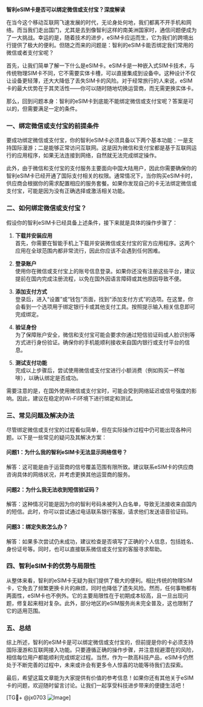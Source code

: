 **智利eSIM卡是否可以绑定微信或支付宝？深度解读**

在当今这个移动互联网飞速发展的时代，无论身处何地，我们都离不开手机和网络。而当我们走出国门，尤其是去到像智利这样的南美洲国家时，通信问题便成为了一大挑战。幸运的是，随着技术的进步，eSIM卡应运而生，它为我们的跨境出行提供了极大的便利。但随之而来的问题是：智利的eSIM卡能否绑定我们常用的微信或者支付宝呢？

首先，让我们简单了解一下什么是eSIM卡。eSIM卡是一种嵌入式SIM卡技术，与传统物理SIM卡不同，它不需要实体卡槽，可以直接集成到设备中。这种设计不仅让设备更轻薄，还大大降低了丢失SIM卡的风险。对于经常旅行的人来说，eSIM卡的最大优势在于其灵活性——你可以随时随地切换运营商，而无需更换实体卡。

那么，回到问题本身：智利的eSIM卡到底能不能绑定微信或支付宝呢？答案是可以的，但需要满足一定的条件。

### 一、绑定微信或支付宝的前提条件

要成功绑定微信或支付宝，你的智利eSIM卡必须具备以下两个基本功能：一是支持国际漫游；二是能够正常访问互联网。这是因为微信和支付宝都是基于互联网运行的应用程序，如果无法连接到网络，自然就无法完成绑定操作。

此外，由于微信和支付宝的支付服务主要面向中国大陆用户，因此你需要确保你的智利eSIM卡已经开通了国际支付相关的权限。通常情况下，当你购买eSIM卡时，供应商会根据你的需求配置相应的服务套餐。如果你发现自己的卡无法绑定微信或支付宝，可能是因为没有正确选择或激活相关功能。

### 二、如何绑定微信或支付宝？

假设你的智利eSIM卡已经具备上述条件，接下来就是具体的操作步骤了：

1. **下载并安装应用**  
   首先，你需要在智能手机上下载并安装微信或支付宝的官方应用程序。这两个应用在全球范围内都非常流行，因此你应该不会遇到任何困难。

2. **登录账户**  
   使用你在微信或支付宝上的账号信息登录。如果你还没有注册这些平台，建议提前在国内完成注册流程，以免在国外因语言障碍或其他原因导致不便。

3. **添加支付方式**  
   登录后，进入“设置”或“钱包”页面，找到“添加支付方式”的选项。在这里，你会看到一个选项用于绑定银行卡或其他支付工具。按照提示输入相关信息即可完成绑定。

4. **验证身份**  
   为了保障账户安全，微信和支付宝可能会要求你通过短信验证码或人脸识别等方式进行身份验证。确保你的手机能顺利接收来自国内银行或支付平台的信息。

5. **测试支付功能**  
   完成以上步骤后，尝试使用微信或支付宝进行小额消费（例如购买一杯咖啡），以确认绑定是否成功。

需要注意的是，在国外使用微信或支付宝时，可能会受到网络延迟或信号强度的影响。因此，建议在稳定的Wi-Fi环境下进行绑定和测试。

### 三、常见问题及解决办法

尽管绑定微信或支付宝的过程看似简单，但在实际操作过程中仍可能出现各种问题。以下是一些常见的疑问及其解决方案：

#### 问题1：为什么我的智利eSIM卡无法显示网络信号？
解答：这可能是由于运营商的信号覆盖范围有限所致。建议联系eSIM卡的供应商咨询具体的网络状况，并考虑更换其他运营商的服务。

#### 问题2：为什么我无法收到短信验证码？
解答：这种情况可能是因为你的智利号码未被列入白名单，导致无法接收来自国内的短信。此时，你可以尝试通过电话联系银行客服，请求他们发送语音验证码。

#### 问题3：绑定失败怎么办？
解答：如果多次尝试仍未成功，建议检查是否填写了正确的个人信息，包括姓名、身份证号等。同时，也可以直接联系微信或支付宝的客服寻求帮助。

### 四、智利eSIM卡的优势与局限性

从整体来看，智利的eSIM卡无疑为我们提供了极大的便利。相比传统的物理SIM卡，它免去了频繁更换卡片的麻烦，同时也降低了遗失风险。然而，任何事物都有两面性，eSIM卡也不例外。它的主要局限性在于初期成本较高，且一旦出现问题，修复起来相对复杂。此外，部分地区的eSIM服务尚未完全普及，这也限制了它的适用范围。

### 五、总结

综上所述，智利的eSIM卡是可以绑定微信或支付宝的，但前提是你的卡必须支持国际漫游和互联网接入功能。只要遵循正确的操作步骤，并注意规避潜在的风险，相信每位用户都能顺利完成绑定过程。当然，作为一款高科技产品，eSIM卡仍然处于不断完善的过程中，未来或许会有更多令人惊喜的功能等待我们去探索。

最后，希望这篇文章能为大家提供有价值的参考信息！如果你还有其他关于eSIM卡的问题，欢迎随时留言讨论。让我们一起享受科技进步带来的便捷生活吧！

[TG💪+ @jx0703 ![Image](https://github.com/user-attachments/assets/dbca1d08-cadb-493c-b0ec-ad6f7a83f270)]